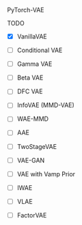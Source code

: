 PyTorch-VAE

TODO
- [x] VanillaVAE
- [ ] Conditional VAE
- [ ] Gamma VAE
- [ ] Beta VAE
- [ ] DFC VAE
- [ ] InfoVAE (MMD-VAE)
- [ ] WAE-MMD
- [ ] AAE
- [ ] TwoStageVAE
- [ ] VAE-GAN
- [ ] VAE with Vamp Prior
- [ ] IWAE
- [ ] VLAE
- [ ] FactorVAE

